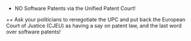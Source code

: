 + NO Software Patents via the Unified Patent Court!

++ Ask your politicians to renegotiate the UPC and put back the European Court of Justice (CJEU) as having a say on patent law, and the last word over software patents!
